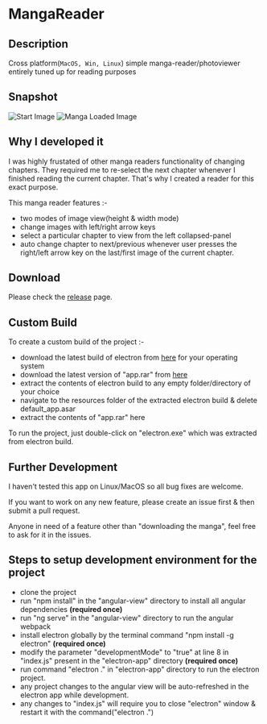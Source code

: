 # MangaReader

## Description

Cross platform(`MacOS, Win, Linux`) simple manga-reader/photoviewer entirely tuned up for reading purposes

## Snapshot

![Start Image](https://i.imgur.com/dUvbgqn.png)
![Manga Loaded Image](https://i.imgur.com/JtdABRo.png)

## Why I developed it

I was highly frustated of other manga readers functionality of changing chapters. They required me to re-select the next chapter whenever I finished reading the current chapter. That's why I created a reader for this exact purpose.

This manga reader features :-

- two modes of image view(height & width mode)
- change images with left/right arrow keys
- select a particular chapter to view from the left collapsed-panel
- auto change chapter to next/previous whenever user presses the right/left arrow key on the last/first image of the current chapter.

## Download

Please check the [release](https://github.com/gmastergreatee/MangaReader/releases) page.

## Custom Build

To create a custom build of the project :-

- download the latest build of electron from [here](https://github.com/electron/electron/releases) for your operating system
- download the latest version of "app.rar" from [here](https://github.com/gmastergreatee/MangaReader/releases)
- extract the contents of electron build to any empty folder/directory of your choice
- navigate to the resources folder of the extracted electron build & delete default_app.asar
- extract the contents of "app.rar" here

To run the project, just double-click on "electron.exe" which was extracted from electron build.

## Further Development

I haven't tested this app on Linux/MacOS so all bug fixes are welcome.

If you want to work on any new feature, please create an issue first & then submit a pull request.

Anyone in need of a feature other than "downloading the manga", feel free to ask for it in the issues.

## Steps to setup development environment for the project

- clone the project
- run "npm install" in the "angular-view" directory to install all angular dependencies __(required once)__
- run "ng serve" in the "angular-view" directory to run the angular webpack
- install electron globally by the terminal command "npm install -g electron" __(required once)__
- modify the parameter "developmentMode" to "true" at line 8 in "index.js" present in the "electron-app" directory __(required once)__
- run command "electron ." in "electron-app" directory to run the electron project.
- any project changes to the angular view will be auto-refreshed in the electron app while development.
- any changes to "index.js" will require you to close "electron" window & restart it with the command("electron .")